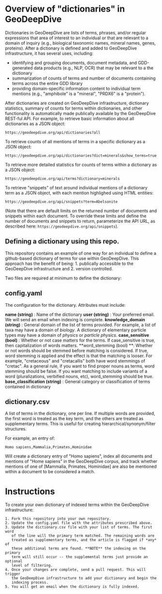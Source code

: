 # Overview of "dictionaries" in GeoDeepDive
Dictionaries in GeoDeepDive are lists of terms, phrases, and/or regular expressions that area of interest to an individual or that are relevant to a domain of inquiry (e.g., biological taxonomic names, mineral names, genes, proteins). After a dictionary is defined and added to GeoDeepDive infrastructure, it has several uses, including:

- identifying and grouping documents, document metadata, and GDD-generated data products (e.g., NLP, OCR) that may be relevant to a the dictionary
- summarization of counts of terms and number of documents containing terms across the entire GDD library
- providing domain-specific information content to individual term mentions (e.g., "amphibole" is a "mineral", "PRDX6" is a "protein").

After dictionaries are created on GeoDeepDive infrastructure, dictionary statistics, summary of counts for terms within dictionaries, and other functionality is automatically made publically available by the GeoDeepDive REST-ful API. For example, to retrieve basic information about all dictionaries as a JSON object: 

```https://geodeepdive.org/api/dictionaries?all```

To retrieve counts of all mentions of terms in a specific dictionary as a JSON object:

```https://geodeepdive.org/api/dictionaries?dict=minerals&show_terms=true```

To retrieve more detailed statistics for counts of terms within a dictionary as a JSON object:

```https://geodeepdive.org/api/terms?dictionary=minerals```

To retrieve "snippets" of text around individual mentions of a dictionary term as a JSON object, with each mention highlighed using HTML entities:

```https://geodeepdive.org/api/snippets?term=Abelsonite```

(Note that there are default limits on the returned number of documents and snippets within each document. To override these limits and define the number of documents and snippets to return, parameterize the API URL, as described here: ```https://geodeepdive.org/api/snippets```).

## Defining a dictionary using this repo.

This repository contains an example of one way for an individual to define a github-based
dictionary of terms for use within GeoDeepDive. This approach has the benefit of being: 1. publically accessible to the
GeoDeepDive infrastructure and 2. version controlled.

Two files are required at minimum to define the dictionary:

## config.yaml
The configuration for the dictionary. Attributes must include:

**name (string)** : Name of the dictionary
**user (string)** : Your preferred email. We will send an email when indexing
is complete.
**knowledge_domain (string)** : General domain of the list of terms provided.
For example, a list of taxa may have a domain of *biology*. A dictionary of
elementary particle types may have a domain of *physics* or *particle physics*.
**case_sensitive (bool)** : Whether or not case matters for the terms. If
case_sensitive is true, then capitalization of words matters.
**word_stemming (bool) **: Whether or not words should be stemmed before
matching is considered. If true, word stemming is applied and the effect is
that the matching is looser. For example, "cretaceous" and "cretacallis" both
have word stemmings of "cretac". As a general rule, if you want to find proper
nouns as terms, word stemming should be false. If you want matching to include
variants of a word (pluralizations, verbified nouns, etc), word_stemming should
be true.
**base_classification (string)** : General category or classification of terms contained in dictionary

## dictionary.csv

A list of terms in the dictionary, one per line.  If multiple words are
provided, the first word is treated as the key term, and the others are treated
as supplementary terms. This is useful for creating hierarchical/synonym/filter
structures. 

For example, an entry of:

```
Homo sapiens,Mammalia,Primates,Hominidae
```
Will create a dictionary entry of "Homo sapiens", index all documents and
mentions of "Home sapiens" in the GeoDeepDive corpus, and track whether
mentions of one of [Mammalia, Primates, Hominidae] are also be mentioned within
a document to be considered a match.

# Instructions

To create your own dictionary of indexed terms within the GeoDeepDive infrastructure:

    1. Fork this repository into your own repository.
    2. Update the config.yaml file with the attributes prescribed above.
    3. Update the dictionary.csv file with your list of terms. The first word
       of the line will the primary term matched. The remaining words are
       treated as supplementary terms, and the article is flagged if *any* of
       these additional terms are found. **NOTE** the indexing on the primary
       term will still occur -- the supplemental terms just provide an optional
       level of filtering.
    4. Once your changes are complete, send a pull request. This will trigger
       the GeoDeepDive infrastructure to add your dictionary and begin the
       indexing process.
    5. You will get an email when the dictionary is fully indexed.
